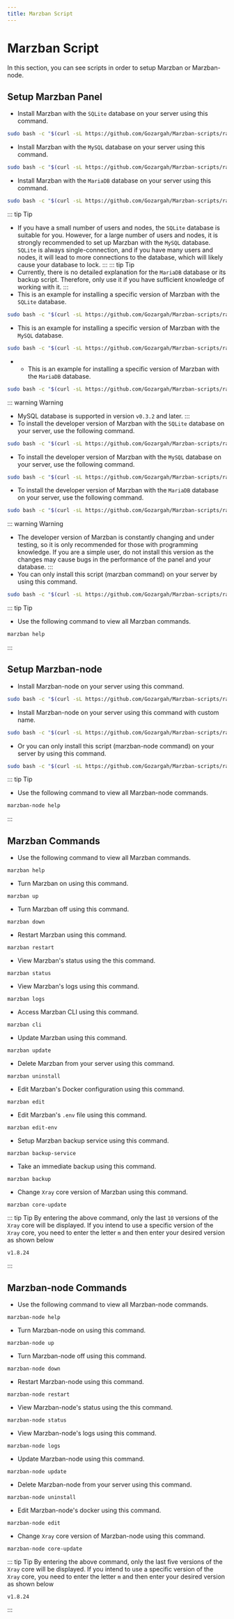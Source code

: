 ```yaml
---
title: Marzban Script
---
```


# Marzban Script 

In this section, you can see scripts in order to setup Marzban or Marzban-node.

## Setup Marzban Panel  

- Install Marzban with the `SQLite` database on your server using this command.
```bash
sudo bash -c "$(curl -sL https://github.com/Gozargah/Marzban-scripts/raw/master/marzban.sh)" @ install
```
- Install Marzban with the `MySQL` database on your server using this command.
```bash
sudo bash -c "$(curl -sL https://github.com/Gozargah/Marzban-scripts/raw/master/marzban.sh)" @ install --database mysql
```
- Install Marzban with the `MariaDB` database on your server using this command.
```bash
sudo bash -c "$(curl -sL https://github.com/Gozargah/Marzban-scripts/raw/master/marzban.sh)" @ install --database mariadb
```
::: tip Tip
- If you have a small number of users and nodes, the `SQLite` database is suitable for you. However, for a large number of users and nodes, it is strongly recommended to set up Marzban with the `MySQL` database. `SQLite` is always single-connection, and if you have many users and nodes, it will lead to more connections to the database, which will likely cause your database to lock.
:::
::: tip Tip
- Currently, there is no detailed explanation for the `MariaDB` database or its backup script. Therefore, only use it if you have sufficient knowledge of working with it.
:::
- This is an example for installing a specific version of Marzban with the `SQLite` database.
```bash
sudo bash -c "$(curl -sL https://github.com/Gozargah/Marzban-scripts/raw/master/marzban.sh)" @ install --version v0.5.2
```
- This is an example for installing a specific version of Marzban with the `MySQL` database.
```bash
sudo bash -c "$(curl -sL https://github.com/Gozargah/Marzban-scripts/raw/master/marzban.sh)" @ install --database mysql --version v0.5.2
```
- - This is an example for installing a specific version of Marzban with the `MariaDB` database.
```bash
sudo bash -c "$(curl -sL https://github.com/Gozargah/Marzban-scripts/raw/master/marzban.sh)" @ install --database mariadb --version v0.5.2
```
::: warning Warning
- MySQL database is supported in version `v0.3.2` and later.
:::
- To install the developer version of Marzban with the `SQLite` database on your server, use the following command.
```bash
sudo bash -c "$(curl -sL https://github.com/Gozargah/Marzban-scripts/raw/master/marzban.sh)" @ install --dev
```
- To install the developer version of Marzban with the `MySQL` database on your server, use the following command.
```bash
sudo bash -c "$(curl -sL https://github.com/Gozargah/Marzban-scripts/raw/master/marzban.sh)" @ install --database mysql --dev
```
- To install the developer version of Marzban with the `MariaDB` database on your server, use the following command.
```bash
sudo bash -c "$(curl -sL https://github.com/Gozargah/Marzban-scripts/raw/master/marzban.sh)" @ install --database mariadb --dev
```
::: warning Warning
- The developer version of Marzban is constantly changing and under testing, so it is only recommended for those with programming knowledge. If you are a simple user, do not install this version as the changes may cause bugs in the performance of the panel and your database.
:::
- You can only install this script (marzban command) on your server by using this command.
```bash
sudo bash -c "$(curl -sL https://github.com/Gozargah/Marzban-scripts/raw/master/marzban.sh)" @ install-script
```
::: tip Tip
- Use the following command to view all Marzban commands.
```bash
marzban help
```
:::

## Setup Marzban-node 

- Install Marzban-node on your server using this command.
```bash
sudo bash -c "$(curl -sL https://github.com/Gozargah/Marzban-scripts/raw/master/marzban-node.sh)" @ install
```
- Install Marzban-node on your server using this command with custom name.
```bash
sudo bash -c "$(curl -sL https://github.com/Gozargah/Marzban-scripts/raw/master/marzban-node.sh)" @ install --name marzban-node2
```
- Or you can only install this script (marzban-node command) on your server by using this command.
```bash
sudo bash -c "$(curl -sL https://github.com/Gozargah/Marzban-scripts/raw/master/marzban-node.sh)" @ install-script
```
::: tip Tip
- Use the following command to view all Marzban-node commands.
```bash
marzban-node help
```
:::

## Marzban Commands 

- Use the following command to view all Marzban commands.
```
marzban help
```
- Turn Marzban on using this command.
```
marzban up
```
- Turn Marzban off using this command.
```
marzban down 
```
- Restart Marzban using this command.
```
marzban restart 
```
- View Marzban's status using the this command.
```
marzban status 
```
- View Marzban's logs using this command.
```
marzban logs 
```
- Access Marzban CLI using this command.
```
marzban cli 
```
- Update Marzban using this command.
```
marzban update 
```
- Delete Marzban from your server using this command.
```
marzban uninstall 
```
- Edit Marzban's Docker configuration using this command.
```
marzban edit 
```
- Edit Marzban's `.env` file using this command.
```
marzban edit-env
```
- Setup Marzban backup service using this command.
```
marzban backup-service
```
- Take an immediate backup using this command.
```
marzban backup
```
- Change `Xray` core version of Marzban using this command.
```
marzban core-update 
```
::: tip Tip
By entering the above command, only the last `10` versions of the `Xray` core will be displayed. If you intend to use a specific version of the `Xray` core, you need to enter the letter `m` and then enter your desired version as shown below
```
v1.8.24
```
:::

## Marzban-node Commands 

- Use the following command to view all Marzban-node commands.
```
marzban-node help 
```
- Turn Marzban-node on using this command.
```
marzban-node up 
```
- Turn Marzban-node off using this command.
```
marzban-node down 
```
- Restart Marzban-node using this command.
```
marzban-node restart 
```
- View Marzban-node's status using the this command.
```
marzban-node status 
```
- View Marzban-node's logs using this command.
```
marzban-node logs 
```
- Update Marzban-node using this command.
```
marzban-node update 
```
- Delete Marzban-node from your server using this command.
```
marzban-node uninstall 
```
- Edit Marzban-node's docker using this command.
```
marzban-node edit 
```
- Change `Xray` core version of Marzban-node using this command.
```
marzban-node core-update 
```
::: tip Tip
By entering the above command, only the last five versions of the `Xray` core will be displayed. If you intend to use a specific version of the `Xray` core, you need to enter the letter `m` and then enter your desired version as shown below
```
v1.8.24
```
:::
